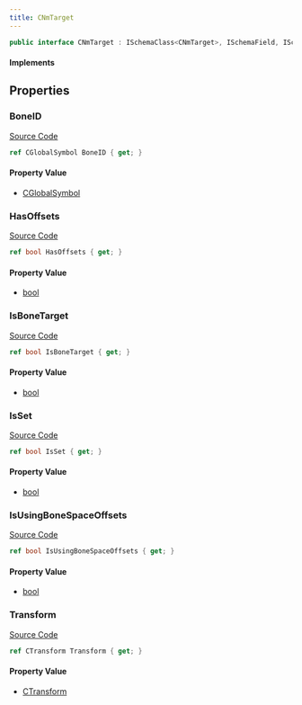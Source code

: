 ```yaml
---
title: CNmTarget
---
```


```csharp
public interface CNmTarget : ISchemaClass<CNmTarget>, ISchemaField, ISchemaClass, INativeHandle
```

#### Implements

## Properties

### BoneID

[Source Code](https://github.com/swiftly-solution/swiftlys2/blob/main/managed/src/SwiftlyS2.Generated/Schemas/Interfaces/CNmTarget.cs#L19)

```csharp
ref CGlobalSymbol BoneID { get; }
```

#### Property Value

- [CGlobalSymbol](/docs/api/shared/natives/cglobalsymbol)

### HasOffsets

[Source Code](https://github.com/swiftly-solution/swiftlys2/blob/main/managed/src/SwiftlyS2.Generated/Schemas/Interfaces/CNmTarget.cs#L25)

```csharp
ref bool HasOffsets { get; }
```

#### Property Value

- [bool](https://learn.microsoft.com/dotnet/api/system.boolean)

### IsBoneTarget

[Source Code](https://github.com/swiftly-solution/swiftlys2/blob/main/managed/src/SwiftlyS2.Generated/Schemas/Interfaces/CNmTarget.cs#L21)

```csharp
ref bool IsBoneTarget { get; }
```

#### Property Value

- [bool](https://learn.microsoft.com/dotnet/api/system.boolean)

### IsSet

[Source Code](https://github.com/swiftly-solution/swiftlys2/blob/main/managed/src/SwiftlyS2.Generated/Schemas/Interfaces/CNmTarget.cs#L27)

```csharp
ref bool IsSet { get; }
```

#### Property Value

- [bool](https://learn.microsoft.com/dotnet/api/system.boolean)

### IsUsingBoneSpaceOffsets

[Source Code](https://github.com/swiftly-solution/swiftlys2/blob/main/managed/src/SwiftlyS2.Generated/Schemas/Interfaces/CNmTarget.cs#L23)

```csharp
ref bool IsUsingBoneSpaceOffsets { get; }
```

#### Property Value

- [bool](https://learn.microsoft.com/dotnet/api/system.boolean)

### Transform

[Source Code](https://github.com/swiftly-solution/swiftlys2/blob/main/managed/src/SwiftlyS2.Generated/Schemas/Interfaces/CNmTarget.cs#L17)

```csharp
ref CTransform Transform { get; }
```

#### Property Value

- [CTransform](/docs/api/shared/natives/ctransform)

